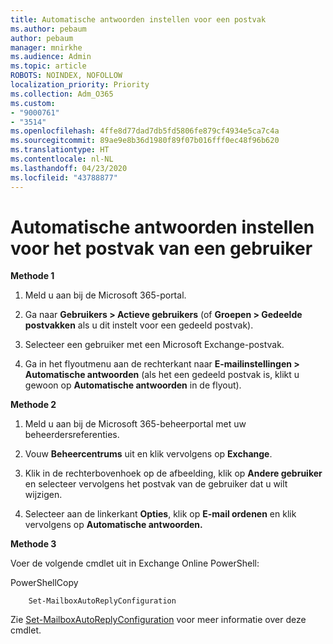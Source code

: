 ```yaml
---
title: Automatische antwoorden instellen voor een postvak
ms.author: pebaum
author: pebaum
manager: mnirkhe
ms.audience: Admin
ms.topic: article
ROBOTS: NOINDEX, NOFOLLOW
localization_priority: Priority
ms.collection: Adm_O365
ms.custom:
- "9000761"
- "3514"
ms.openlocfilehash: 4ffe8d77dad7db5fd5806fe879cf4934e5ca7c4a
ms.sourcegitcommit: 89ae9e8b36d1980f89f07b016fff0ec48f96b620
ms.translationtype: HT
ms.contentlocale: nl-NL
ms.lasthandoff: 04/23/2020
ms.locfileid: "43788877"
---
```

# <a name="set-auto-replies-for-a-users-mailbox"></a>Automatische antwoorden instellen voor het postvak van een gebruiker

**Methode 1**

1. Meld u aan bij de Microsoft 365-portal.

2. Ga naar **Gebruikers > Actieve gebruikers** (of **Groepen > Gedeelde postvakken** als u dit instelt voor een gedeeld postvak).

3. Selecteer een gebruiker met een Microsoft Exchange-postvak.

4. Ga in het flyoutmenu aan de rechterkant naar **E-mailinstellingen > Automatische antwoorden** (als het een gedeeld postvak is, klikt u gewoon op **Automatische antwoorden** in de flyout).

**Methode 2**

1. Meld u aan bij de Microsoft 365-beheerportal met uw beheerdersreferenties.

2. Vouw **Beheercentrums** uit en klik vervolgens op **Exchange**.

3. Klik in de rechterbovenhoek op de afbeelding, klik op **Andere gebruiker** en selecteer vervolgens het postvak van de gebruiker dat u wilt wijzigen.

4. Selecteer aan de linkerkant **Opties**, klik op **E-mail ordenen** en klik vervolgens op **Automatische antwoorden.**

**Methode 3**

Voer de volgende cmdlet uit in Exchange Online PowerShell:

PowerShellCopy

```
    Set-MailboxAutoReplyConfiguration
```

Zie [Set-MailboxAutoReplyConfiguration](https://docs.microsoft.com/powershell/module/exchange/mailboxes/set-mailboxautoreplyconfiguration) voor meer informatie over deze cmdlet.
